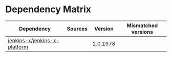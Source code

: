 # Dependency Matrix

Dependency | Sources | Version | Mismatched versions
---------- | ------- | ------- | -------------------
[jenkins-x/jenkins-x-platform](https://github.com/jenkins-x/jenkins-x-platform) |  | [2.0.1978](https://github.com/jenkins-x/jenkins-x-platform/releases/tag/v2.0.1978) | 
